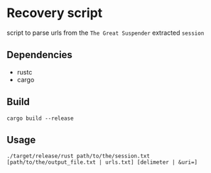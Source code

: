 # Recovery script

script to parse urls from the `The Great Suspender` extracted `session`

## Dependencies

* rustc
* cargo

## Build

```
cargo build --release
```

## Usage

```
./target/release/rust path/to/the/session.txt [path/to/the/output_file.txt | urls.txt] [delimeter | &uri=]
```
